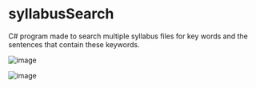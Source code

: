 # syllabusSearch
C# program made to search multiple syllabus files for key words and the sentences that contain these keywords.

![image](https://user-images.githubusercontent.com/55670468/108651376-9d1cfc80-748f-11eb-9cd6-73eb4e449c7d.png)

![image](https://user-images.githubusercontent.com/55670468/108651503-e9683c80-748f-11eb-8b1d-68cdb70b02f8.png)

